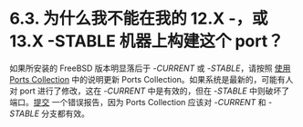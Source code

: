 # 6.3. 为什么我不能在我的 12.X -，或 13.X -STABLE 机器上构建这个 port？

如果所安装的 FreeBSD 版本明显落后于 *-CURRENT* 或 *-STABLE*，请按照 [使用 Ports Collection](https://docs.freebsd.org/en/books/handbook/#ports-using) 中的说明更新 Ports Collection。如果系统是最新的，可能有人对 port 进行了修改，这在 *-CURRENT* 中是有效的，但在 *-STABLE* 中则破坏了端口。[提交](https://bugs.freebsd.org/submit/) 一个错误报告，因为 Ports Collection 应该对 *-CURRENT* 和 *-STABLE* 分支都有效。
